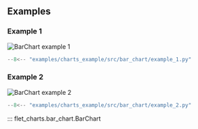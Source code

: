 ## Examples

### Example 1

![BarChart example 1](examples/charts_example/src/bar_chart/example_1.png)

```python
--8<-- "examples/charts_example/src/bar_chart/example_1.py"
```

### Example 2

![BarChart example 2](examples/charts_example/src/bar_chart/example_2.gif)

```python
--8<-- "examples/charts_example/src/bar_chart/example_2.py"
```

::: flet_charts.bar_chart.BarChart
